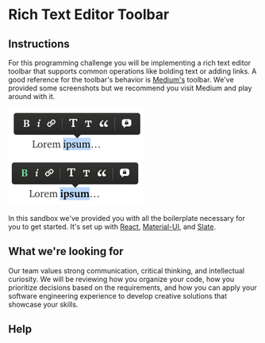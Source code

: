 # Rich Text Editor Toolbar

## Instructions

For this programming challenge you will be implementing a rich text editor toolbar that supports common operations like bolding text or adding links. A good reference for the toolbar's behavior is [Medium's](https:/www.medium.com) toolbar. We've provided some screenshots but we recommend you visit Medium and play around with it.

![Image of Medium's toolbar on plaintext](./medium-toolbar-plain-text.png)
![Image of Medium's toolbar on bold](./medium-toolbar-bold.png)

In this sandbox we've provided you with all the boilerplate necessary for you to get started. It's set up with [React](https://reactjs.org/), [Material-UI](https://material-ui.com/), and [Slate](https://docs.slatejs.org/).

## What we're looking for

Our team values strong communication, critical thinking, and intellectual curiosity. We will be reviewing how you organize your code, how you prioritize decisions based on the requirements, and how you can apply your software engineering experience to develop creative solutions that showcase your skills.

## Help
